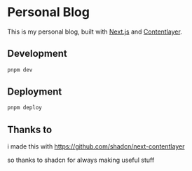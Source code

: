 # Personal Blog

This is my personal blog, built with [Next.js](https://nextjs.org/) and [Contentlayer](https://contentlayer.dev/).

## Development

```bash
pnpm dev
```

## Deployment

```bash
pnpm deploy
```

## Thanks to 

i made this with https://github.com/shadcn/next-contentlayer

so thanks to shadcn for always making useful stuff
